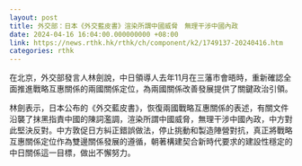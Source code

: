 ```yaml
---
layout: post
title: 外交部：日本《外交藍皮書》渲染所謂中國威脅　無理干涉中國內政
date: 2024-04-16 16:04:00.000000000 +08:00
link: https://news.rthk.hk/rthk/ch/component/k2/1749137-20240416.htm
categories: rthk
---
```


在北京，外交部發言人林劍說，中日領導人去年11月在三藩市會晤時，重新確認全面推進戰略互惠關係的兩國關係定位，為兩國關係改善發展提供了關鍵政治引領。

林劍表示，日本公布的《外交藍皮書》，恢復兩國戰略互惠關係的表述，有關文件沿襲了抹黑指責中國的陳詞濫調，渲染所謂中國威脅，無理干涉中國內政，中方對此堅決反對。中方敦促日方糾正錯誤做法，停止挑動和製造陣營對抗，真正將戰略互惠關係定位作為雙邊關係發展的遵循，朝著構建契合新時代要求的建設性穩定的中日關係這一目標，做出不懈努力。
